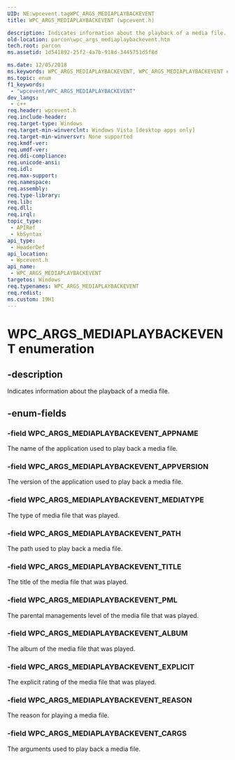 ```yaml
---
UID: NE:wpcevent.tagWPC_ARGS_MEDIAPLAYBACKEVENT
title: WPC_ARGS_MEDIAPLAYBACKEVENT (wpcevent.h)

description: Indicates information about the playback of a media file.
old-location: parcon\wpc_args_mediaplaybackevent.htm
tech.root: parcon
ms.assetid: 1d541892-25f2-4a7b-918d-3445751d5f8d

ms.date: 12/05/2018
ms.keywords: WPC_ARGS_MEDIAPLAYBACKEVENT, WPC_ARGS_MEDIAPLAYBACKEVENT enumeration, WPC_ARGS_MEDIAPLAYBACKEVENT_ALBUM, WPC_ARGS_MEDIAPLAYBACKEVENT_APPNAME, WPC_ARGS_MEDIAPLAYBACKEVENT_APPVERSION, WPC_ARGS_MEDIAPLAYBACKEVENT_CARGS, WPC_ARGS_MEDIAPLAYBACKEVENT_EXPLICIT, WPC_ARGS_MEDIAPLAYBACKEVENT_MEDIATYPE, WPC_ARGS_MEDIAPLAYBACKEVENT_PATH, WPC_ARGS_MEDIAPLAYBACKEVENT_PML, WPC_ARGS_MEDIAPLAYBACKEVENT_REASON, WPC_ARGS_MEDIAPLAYBACKEVENT_TITLE, parcon.wpc_args_mediaplaybackevent, wpcevent/WPC_ARGS_MEDIAPLAYBACKEVENT, wpcevent/WPC_ARGS_MEDIAPLAYBACKEVENT_ALBUM, wpcevent/WPC_ARGS_MEDIAPLAYBACKEVENT_APPNAME, wpcevent/WPC_ARGS_MEDIAPLAYBACKEVENT_APPVERSION, wpcevent/WPC_ARGS_MEDIAPLAYBACKEVENT_CARGS, wpcevent/WPC_ARGS_MEDIAPLAYBACKEVENT_EXPLICIT, wpcevent/WPC_ARGS_MEDIAPLAYBACKEVENT_MEDIATYPE, wpcevent/WPC_ARGS_MEDIAPLAYBACKEVENT_PATH, wpcevent/WPC_ARGS_MEDIAPLAYBACKEVENT_PML, wpcevent/WPC_ARGS_MEDIAPLAYBACKEVENT_REASON, wpcevent/WPC_ARGS_MEDIAPLAYBACKEVENT_TITLE
ms.topic: enum
f1_keywords: 
 - "wpcevent/WPC_ARGS_MEDIAPLAYBACKEVENT"
dev_langs:
 - c++
req.header: wpcevent.h
req.include-header: 
req.target-type: Windows
req.target-min-winverclnt: Windows Vista [desktop apps only]
req.target-min-winversvr: None supported
req.kmdf-ver: 
req.umdf-ver: 
req.ddi-compliance: 
req.unicode-ansi: 
req.idl: 
req.max-support: 
req.namespace: 
req.assembly: 
req.type-library: 
req.lib: 
req.dll: 
req.irql: 
topic_type:
 - APIRef
 - kbSyntax
api_type:
 - HeaderDef
api_location:
 - Wpcevent.h
api_name:
 - WPC_ARGS_MEDIAPLAYBACKEVENT
targetos: Windows
req.typenames: WPC_ARGS_MEDIAPLAYBACKEVENT
req.redist: 
ms.custom: 19H1
---
```


# WPC_ARGS_MEDIAPLAYBACKEVENT enumeration


## -description


Indicates information about the playback of a media file.


## -enum-fields




### -field WPC_ARGS_MEDIAPLAYBACKEVENT_APPNAME

The name of the application used to play back a media file.


### -field WPC_ARGS_MEDIAPLAYBACKEVENT_APPVERSION

The version of the application used to play back a media file.


### -field WPC_ARGS_MEDIAPLAYBACKEVENT_MEDIATYPE

The type of media file that was played.


### -field WPC_ARGS_MEDIAPLAYBACKEVENT_PATH

The path used to play back a media file.


### -field WPC_ARGS_MEDIAPLAYBACKEVENT_TITLE

The title of the media file that was played.


### -field WPC_ARGS_MEDIAPLAYBACKEVENT_PML

The parental managements level of the media file that was played.


### -field WPC_ARGS_MEDIAPLAYBACKEVENT_ALBUM

The album of the media file that was played.


### -field WPC_ARGS_MEDIAPLAYBACKEVENT_EXPLICIT

The explicit rating of the media file that was played.


### -field WPC_ARGS_MEDIAPLAYBACKEVENT_REASON

The reason for  playing a media file.


### -field WPC_ARGS_MEDIAPLAYBACKEVENT_CARGS

The arguments used to play back a media file.

